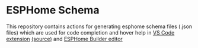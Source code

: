# ESPHome Schema

This repository contains actions for generating esphome schema files (.json files) which are used for code completion and
hover help in [VS Code extension](https://marketplace.visualstudio.com/items?itemName=ESPHome.esphome-vscode)
[(source)](https://github.com/esphome/esphome-vscode) and [ESPHome Builder editor](https://github.com/esphome/home-assistant-addon)
